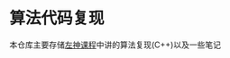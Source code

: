 # 算法代码复现

本仓库主要存储[左神课程](https://www.bilibili.com/video/BV13g41157hK?p=3&vd_source=4e6ad4f078ca31113eb9c0d912e0a2e0)中讲的算法复现(C++)以及一些笔记
